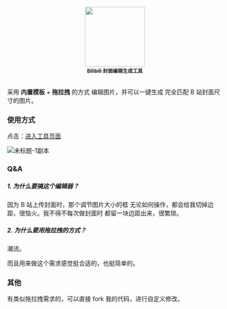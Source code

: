 <p align="center">
  <img src="https://user-images.githubusercontent.com/11046969/146146758-64ad69d8-cf6c-4474-a75a-b6c6744604d6.png" width="140" />
  <br />
  <sub><strong>Bilibili 封面编辑生成工具</strong></sub>
  <br />
  <br />
</p>

采用 **内置模板** + **拖拉拽** 的方式 编辑图片，并可以一键生成 完全匹配 B 站封面尺寸的图片。

### 使用方式

点击：[进入工具页面](https://lecepin.github.io/bilibili-cover-editor/)

![未标题-1副本](https://user-images.githubusercontent.com/11046969/146152212-a056e1f6-fce2-4624-821b-6b3e57df0f47.jpg)

### Q&A

##### 1. 为什么要搞这个编辑器？

因为 B 站上传封面时，那个调节图片大小的框 无论如何操作，都会给我切掉边距，很恼火。我不得不每次做封面时 都留一块边距出来，很繁琐。

##### 2. 为什么要用拖拉拽的方式？

潮流。

而且用来做这个需求感觉挺合适的，也挺简单的。

### 其他

有类似拖拉拽需求的，可以直接 fork 我的代码，进行自定义修改。


